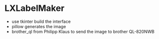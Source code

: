 # LXLabelMaker

* use tkinter build the interface
* pillow generates the image
* brother_ql from Philipp Klaus to send the image to brother QL-820NWB


